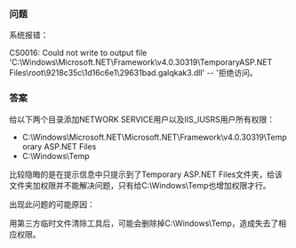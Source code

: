 ### 问题

系统报错：

CS0016: Could not write to output file 'C:\Windows\Microsoft.NET\Framework\v4.0.30319\TemporaryASP.NET Files\root\9218c35c\1d16c6e1\29631bad.galqkak3.dll' -- '拒绝访问。 

### 答案

给以下两个目录添加NETWORK SERVICE用户以及IIS_IUSRS用户所有权限：
- C:\Windows\Microsoft.NET\Microsoft.NET\Framework\v4.0.30319\Temporary ASP.NET Files
- C:\Windows\Temp

比较隐晦的是在提示信息中只提示到了Temporary ASP.NET Files文件夹，给该文件夹加权限并不能解决问题，只有给C:\Windows\Temp也增加权限才行。

出现此问题的可能原因：

用第三方临时文件清除工具后，可能会删除掉C:\Windows\Temp，造成失去了相应权限。